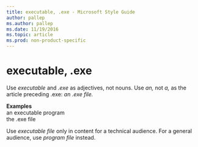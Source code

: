 ```yaml
---
title: executable, .exe - Microsoft Style Guide
author: pallep
ms.author: pallep
ms.date: 11/19/2016
ms.topic: article
ms.prod: non-product-specific
---
```


# executable, .exe

Use *executable* and *.exe* as adjectives, not nouns. Use *an,* not *a,* as the article preceding .exe: *an .exe file.*

**Examples**  
an executable program  
the .exe file  

Use *executable file* only in content for a technical audience. For a general audience, use *program file* instead. 
